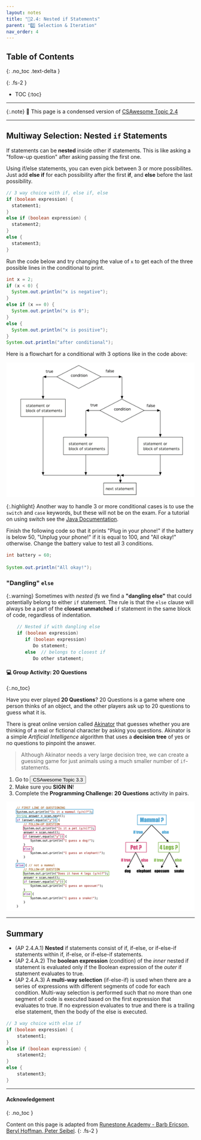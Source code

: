 ```yaml
---
layout: notes
title: "📓2.4: Nested if Statements" 
parent: "2️⃣ Selection & Iteration"
nav_order: 4
---
```


## Table of Contents
{: .no_toc .text-delta }

{: .fs-2 }
- TOC
{:toc}

---

{:.note}
📖 This page is a condensed version of [CSAwesome Topic 2.4](https://runestone.academy/ns/books/published/csawesome2/topic-2-4-nested-ifs.html) 

---

## Multiway Selection: Nested `if` Statements

If statements can be **nested** inside other if statements. This is like asking a "follow-up question" after asking passing the first one.

Using if/else statements, you can even pick between 3 or more possibilites. Just add **else if** for each possibility after the first **if**, and **else** before the last possibility.

```java
// 3 way choice with if, else if, else
if (boolean expression) {
  statement1;
}
else if (boolean expression) {
  statement2;
}
else {
  statement3;
}
```

<div class="task" markdown="block">

Run the code below and try changing the value of `x` to get each of the three possible lines in the conditional to print.
```java
int x = 2;
if (x < 0) {
  System.out.println("x is negative");
}
else if (x == 0) {
  System.out.println("x is 0");
}
else {
  System.out.println("x is positive");
}
System.out.println("after conditional");
```
</div>

Here is a flowchart for a conditional with 3 options like in the code above:

![image](Figures/Condition-three.png)

{:.highlight}
Another way to handle 3 or more conditional cases is to use the ``switch`` and ``case`` keywords, but these will not be on the exam. For a tutorial on using switch see the [Java Documentation](https://docs.oracle.com/javase/tutorial/java/nutsandbolts/switch.html).

<div class="task" markdown="block">

Finish the following code so that it prints "Plug in your phone!" if the battery is below 50, "Unplug your phone!" if it is equal to 100, and "All okay!" otherwise. Change the battery value to test all 3 conditions.

```java
int battery = 60;

System.out.println("All okay!");
```
</div>

### "Dangling" `else`

{:.warning}
Sometimes with _nested ifs_ we find a **"dangling else"** that could potentially belong to either `if` statement. The rule is that the `else` clause will always be a part of the **closest unmatched** `if` statement in the same block of code, regardless of indentation.

```java
    // Nested if with dangling else
    if (boolean expression)
       if (boolean expression)
          Do statement;
       else  // belongs to closest if
          Do other statement;
```

#### 💻 Group Activity: 20 Questions
{:.no_toc}

Have you ever played **20 Questions**? 20 Questions is a game where one person thinks of an object, and the other players ask up to 20 questions to guess what it is.

There is great online version called [Akinator](https://en.akinator.com/) that guesses whether you are thinking of a real or fictional character by asking you questions. Akinator is a simple _Artificial Intelligence_ algorithm that uses a **decision tree** of yes or no questions to pinpoint the answer.
> Although Akinator needs a very large decision tree, we can create a guessing game for just animals using a much smaller number of `if`-statements.


<div class="task" markdown="block">

1. Go to <a href="https://runestone.academy/ns/books/published/csawesome/Unit3-If-Statements/topic-3-3-if-else.html?mode=browsing"><button type="button" name="button" class="btn">CSAwesome Topic 3.3</button></a> 
2. Make sure you **SIGN IN**!
3. Complete the **Programming Challenge: 20 Questions** activity in pairs.

</div>

![image](Figures/if-else-example.png)


<!--

If statements can be _nested_ inside other if statements. The Boolean expression of the inner nested if statement is evaluated only if the Boolean expression of the outer if statement evaluates to true.

```java
if (outerCondition) {
    // This nested if is executed only if outerCondition is true
    if (innerCondition) {
        statement;
    }
}
````

## Multiway Selection (else if)

A single `if-else` statement allows 2 branches of code. With nested `if-else`, we can select between 3 or more. In a multi-way selection, only the first matching condition’s body executes.

```java
// 3-way choice
if (condition1) {
    statement1;
} else if (condition2) {
    statement2;
} else {
    statement3;
}
```

---

<div class="task" markdown="block">

**Coding Exercise: Try Else If**

Type this in your Codespace and try changing `x` to get each of the three lines to print.

```java
public class TryElseIf {
    public static void main(String[] args) {
        double x = 0.8;
        if (x < 0.25) {
            System.out.println("first quartile");
        } else if (x < 0.5) {
            System.out.println("second quartile");
        } else if (x < 0.75) {
            System.out.println("third quartile");
        } else {
            System.out.println("fourth quartile");
        }
    }
}
```

</div>

---

<div class="task" markdown="block">

**Debug Exercise: Fix the Else-If Chain**

This program uses separate `if` statements instead of `if-else-if`. Fix it by adding `else` to connect the conditions.

```java
import java.util.Scanner;

public class IfDebug {
    public static void main(String[] args) {
        Scanner scan = new Scanner(System.in);
        int score = scan.nextInt();
        String grade = "";

        if (score >= 90) {
            grade = "A";
        }
        if (score >= 80) {
            grade = "B";
        }
        if (score >= 70) {
            grade = "C";
        }
        if (score >= 60) {
            grade = "D";
        } else {
            grade = "F";
        }

        System.out.println(grade);
    }
}
```

</div>

---

<div class="task" markdown="block">

**Coding Exercise: Battery Test**

Complete the code so it prints:

* `"Plug in your phone!"` if `battery < 50`
* `"Unplug your phone!"` if `battery > 100`
* `"All okay!"` otherwise

```java
import java.util.Scanner;

public class BatteryTest {
    public static void main(String[] args) {
        Scanner scan = new Scanner(System.in);
        int battery = scan.nextInt();

        // Your if-else-if code here
    }
}
```

</div>

---

## Dangling Else Statements

With nested ifs, an `else` always attaches to the **closest unmatched** `if` in the same block, regardless of indentation.

```java
// Dangling else example
if (condition1)
    if (condition2)
        doThis();
    else
        doThat(); // Belongs to inner if
```

To attach the `else` to the outer `if`, use curly braces:

```java
if (condition1) {
    if (condition2)
        doThis();
} else {
    doThat(); // Belongs to outer if
}
```

---

<div class="task" markdown="block">

**Coding Exercise: Dangling Else**

Run and observe which `if` the `else` attaches to.

```java
import java.util.Scanner;

public class DanglingElseTest {
    public static void main(String[] args) {
        Scanner in = new Scanner(System.in);
        boolean sunny = in.nextBoolean();
        boolean hot = in.nextBoolean();

        if (sunny)
            if (hot)
                System.out.println("Head for the beach!");
            else
                System.out.println("Bring your umbrella!");
    }
}
```

</div>

---

## Group Challenge: Adventure Game

One of the first text adventure games was [Colossal Cave Adventure](https://en.wikipedia.org/wiki/Colossal_Cave_Adventure). Let’s build a mini version.

<div class="task" markdown="block">

Add `else if` branches for `"s"`, `"e"`, and `"w"`, and an `else` for invalid input. Write static methods for each location.

```java
import java.util.Scanner;

public class Adventure {
    private static Scanner scan = new Scanner(System.in);

    public static void main(String[] args) {
        System.out.println("You are on an island surrounded by water.");
        System.out.println("There is a path north to the forest, south to the sea, ? to the east, and ? to the west.");
        System.out.println("Which way do you want to go (n,e,s,w)?");
        String command = scan.next();

        if (command.equals("n")) {
            System.out.println("You go north.");
            forest();
        }
        // Add else if branches for s, e, w
        // Add an else message for invalid input

        System.out.println("End of adventure!");
    }

    public static void forest() {
        System.out.println("You enter a dark forest and see ?");
        System.out.println("Do you want to walk e or w?");
        String command = scan.next();
        if (command.equals("e")) {
            System.out.println("You move east and reach the sea");
            sea();
        }
    }

    public static void sea() {
        // Describe sea location and add movement logic
    }
}
```

</div>

---

## Summary

* Nested if statements: if, if-else, or if-else-if within other if structures.
* Inner conditions only evaluate if the outer condition is true.
* Multi-way selection (`if-else-if`) checks each condition in order until one matches.
* Use `{ }` to avoid dangling else confusion.

---

## AP Practice

<details>
<summary><strong>AP Nested If-Else</strong></summary>

**Question:** Which code prints `"High"` if `x >= 66`, `"Medium"` if `33 <= x <= 65`, and `"Low"` if `x < 33`?

**Correct Answer:** **II only**

Reason: II checks `x < 33` first, then `x < 66`, else `"High"`. I has off-by-one logic for 66, and III prints more than one output for some values.

</details>

-->

---

## Summary

- (AP 2.4.A.1) **Nested** if statements consist of if, if-else, or if-else-if statements within if, if-else, or if-else-if statements.
- (AP 2.4.A.2) The **boolean expression** (condition) of the _inner_ nested if statement is evaluated only if the Boolean expression of the _outer_ if statement evaluates to true.
- (AP 2.4.A.3) A **multi-way selection** (if-else-if) is used when there are a series of expressions with different segments of code for each condition. Multi-way selection is performed such that no more than one segment of code is executed based on the first expression that evaluates to true. If no expression evaluates to true and there is a trailing else statement, then the body of the else is executed.

```java
// 3 way choice with else if
if (boolean expression) {
    statement1;
}
else if (boolean expression) {
    statement2;
}
else {
    statement3;
}
```

---

#### Acknowledgement
{: .no_toc }

Content on this page is adapted from [Runestone Academy - Barb Ericson, Beryl Hoffman, Peter Seibel](https://runestone.academy/ns/books/published/csawesome2/csawesome2.html).
{: .fs-2 }
